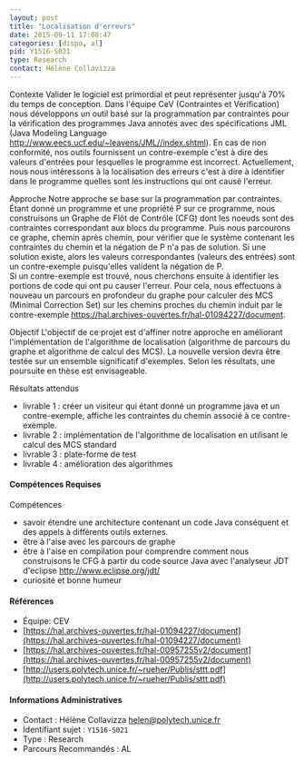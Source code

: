 ```yaml
---
layout: post
title: "Localisation d'erreurs"
date: 2015-09-11 17:08:47
categories: [dispo, al]
pid: Y1516-S021
type: Research
contact: Hélène Collavizza
---
```

       
Contexte
Valider le logiciel est primordial et peut représenter jusqu'à 70% du temps de conception. Dans l'équipe CeV (Contraintes et Vérification) nous développons un outil basé sur la programmation par contraintes pour la vérification des programmes Java annotés avec des spécifications JML (Java Modeling Language http://www.eecs.ucf.edu/~leavens/JML//index.shtml). En cas de non conformité, nos outils fournissent un contre-exemple c'est à dire des valeurs d'entrées pour lesquelles le programme est incorrect. Actuellement, nous nous intéressons à la localisation des erreurs c'est à dire à identifier dans le programme quelles sont les instructions qui ont causé l'erreur.

Approche
Notre approche se base sur la programmation par contraintes. Étant donné un programme et une propriété P sur ce programme, nous construisons un Graphe de Flôt de Contrôle (CFG) dont les noeuds sont des contraintes correspondant aux blocs du programme. Puis nous parcourons ce graphe, chemin après chemin, pour vérifier que le système contenant les contraintes du chemin et la négation de P n'a pas de solution. Si une solution existe, alors les valeurs correspondantes (valeurs des entrées) sont un contre-exemple puisqu'elles valident la négation de P.  
Si un contre-exemple est trouvé, nous cherchons ensuite à identifier les portions de code qui ont pu causer l'erreur. Pour cela, nous effectuons à nouveau un parcours en profondeur du graphe pour calculer des MCS (Minimal Correction Set) sur les chemins proches du chemin induit par le contre-exemple https://hal.archives-ouvertes.fr/hal-01094227/document.

Objectif
L'objectif de ce projet est d'affiner notre approche en améliorant l'implémentation de l'algorithme de localisation (algorithme de parcours du graphe et algorithme de calcul des MCS). La nouvelle version devra être testée sur un ensemble significatif d'exemples. Selon les résultats, une poursuite en thèse est envisageable.

Résultats attendus

- livrable 1 : créer un visiteur qui étant donné un programme java et un contre-exemple, affiche les contraintes du chemin associé à ce contre-exemple.
- livrable 2 : implémentation de l'algorithme de localisation en utilisant le calcul des MCS standard
- livrable 3 : plate-forme de test
- livrable 4 : amélioration des algorithmes

#### Compétences Requises
Compétences
- savoir étendre une architecture contenant un code Java conséquent et des appels à différents outils externes.
- être à l'aise avec les parcours de graphe
- être à l'aise en compilation pour comprendre comment nous construisons le CFG à partir du code source Java avec l'analyseur JDT d'eclipse  http://www.eclipse.org/jdt/ 
- curiosité et bonne humeur


#### Références

  * Équipe: CEV
  * [https://hal.archives-ouvertes.fr/hal-01094227/document](https://hal.archives-ouvertes.fr/hal-01094227/document)
  * [https://hal.archives-ouvertes.fr/hal-00957255v2/document](https://hal.archives-ouvertes.fr/hal-00957255v2/document)
  * [http://users.polytech.unice.fr/~rueher/Publis/sttt.pdf](http://users.polytech.unice.fr/~rueher/Publis/sttt.pdf)

#### Informations Administratives
  * Contact : Hélène Collavizza <helen@polytech.unice.fr>
  * Identifiant sujet : `Y1516-S021`
  * Type : Research
  * Parcours Recommandés : AL
     